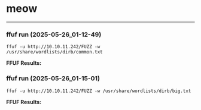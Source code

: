 # meow

---


### ffuf run (2025-05-26_01-12-49)
```
ffuf -u http://10.10.11.242/FUZZ -w /usr/share/wordlists/dirb/common.txt
```


**FFUF Results:**

### ffuf run (2025-05-26_01-15-01)
```
ffuf -u http://10.10.11.242/FUZZ -w /usr/share/wordlists/dirb/big.txt
```


**FFUF Results:**

